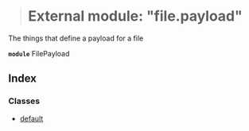 > # External module: "file.payload"

The things that define a payload for a file

**`module`** FilePayload

## Index

### Classes

* [default](../classes/_file_payload_.default.md)